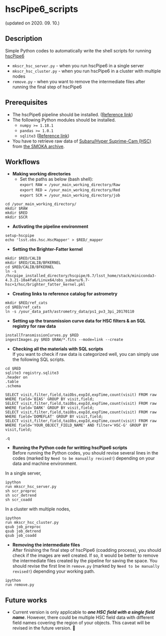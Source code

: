 # hscPipe6_scripts
(updated on 2020. 09. 10.)


## Description
Simple Python codes to automatically write the shell scripts for running [hscPipe6](https://hsc.mtk.nao.ac.jp/pipedoc/pipedoc_6_e/index.html)

* ``mkscr_hsc_server.py`` - when you run hscPipe6 in a single server
* ``mkscr_hsc_cluster.py`` - when you run hscPipe6 in a cluster with multiple nodes
* ``remove.py`` - when you want to remove the intermediate files after running the final step of hscPipe6


## Prerequisites
* The hscPipe6 pipeline should be installed. ([Reference link](https://hsc.mtk.nao.ac.jp/pipedoc/pipedoc_6_e/install_env_e/install.html))
* The following Python modules should be installed.
  * ``numpy >= 1.18.1``
  * ``pandas >= 1.0.1``
  * ``sqlite3`` ([Reference link](https://docs.python.org/3/library/sqlite3.html))
* You have to retrieve raw data of [Subaru/Hyper Suprime-Cam (HSC)](https://www.subarutelescope.org/Observing/Instruments/HSC/index.html) from [the SMOKA archive](https://smoka.nao.ac.jp/).

 
## Workflows
* __Making working directories__
  * Set the paths as below (bash shell):  
    ``export RAW = /your_main_working_directory/Raw``  
    ``export RED = /your_main_working_directory/Red``  
    ``export SCR = /your_main_working_directory/job``  

```
cd /your_main_working_directory/
mkdir $RAW
mkdir $RED
mkdir $SCR
```


* __Activating the pipeline environment__

```
setup-hscpipe
echo 'lsst.obs.hsc.HscMapper' > $RED/_mapper
```


* __Setting the Brighter-Fatter kernel__

```
mkdir $RED/CALIB
mkdir $RED/CALIB/BFKERNEL
cd $RED/CALIB/BFKERNEL
ln -s /hscpipe_installed_directory/hscpipe/6.7/lsst_home/stack/miniconda3-4.3.21-10a4fa6/Linux64/obs_subaru/6.7-hsc+1/hsc/brighter_fatter_kernel.pkl
```


* __Creating links to reference catalog for astrometry__

```
mkdir $RED/ref_cats
cd $RED/ref_cats
ln -s /your_data_path/astrometry_data/ps1_pv3_3pi_20170110
```


* __Setting up the transmission curve data for HSC filters & an SQL registry for raw data__

```
installTransmissionCurves.py $RED
ingestImages.py $RED $RAW/*.fits --mode=link --create
```


* __Checking all the materials with SQL scripts__  
If you want to check if raw data is categorized well, you can simply use the following SQL scripts.

```
cd $RED
sqlite3 registry.sqlite3
.header on
.table
.schema

SELECT visit,filter,field,taiObs,expId,expTime,count(visit) FROM raw WHERE field='BIAS' GROUP BY visit,field;
SELECT visit,filter,field,taiObs,expId,expTime,count(visit) FROM raw WHERE field='DARK' GROUP BY visit,field;
SELECT visit,filter,field,taiObs,expId,expTime,count(visit) FROM raw WHERE field='DOMEFLAT' GROUP BY visit,field;
SELECT visit,filter,field,taiObs,expId,expTime,count(visit) FROM raw WHERE field='YOUR_OBJECT_FIELD_NAME' AND filter='HSC-G' GROUP BY visit,field;

.q
```


* __Running the Python code for writting hscPipe6 scripts__  
Before running the Python codes, you should revise several lines in the codes (marked by ``Need to be manually revised!``) depending on your data and machine environment.

In a single server,
```
ipython
run mkscr_hsc_server.py
sh scr_preproc
sh scr_detrend
sh scr_coadd
```

In a cluster with multiple nodes,
```
ipython
run mkscr_hsc_cluster.py
qsub job_preproc
qsub job_detrend
qsub job_coadd
```


* __Removing the intermediate files__  
After finishing the final step of hscPipe6 (coadding process), you should check if the images are well created. If so, it would be better to remove the intermediate files created by the pipeline for saving the space. You should revise the first line in ``remove.py`` (marked by ``Need to be manually revised!``) depending your working path.
```
ipython
run remove.py
```


## Future works
* Current version is only applicable to _**one HSC field with a single field name**_. However, there could be multiple HSC field data with different field names covering the region of your objects. This caveat will be revised in the future version.  :snail:

